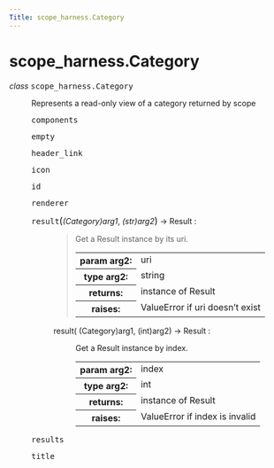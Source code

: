 ```yaml
---
Title: scope_harness.Category
---
```


# scope_harness.Category

<dl class="class">
<dt id="scope_harness.Category">
<em class="property">class </em><tt class="descclassname">scope_harness.</tt><tt class="descname">Category</tt><a class="headerlink" href="#scope_harness.Category" title="Permalink to this definition"></a></dt>
<dd><p>Represents a read-only view of a category returned by scope</p>
<dl class="attribute">
<dt id="scope_harness.Category.components">
<tt class="descname">components</tt><a class="headerlink" href="#scope_harness.Category.components" title="Permalink to this definition"></a></dt>
<dd></dd></dl>
<dl class="attribute">
<dt id="scope_harness.Category.empty">
<tt class="descname">empty</tt><a class="headerlink" href="#scope_harness.Category.empty" title="Permalink to this definition"></a></dt>
<dd></dd></dl>
<dl class="attribute">
<dt id="scope_harness.Category.header_link">
<tt class="descname">header_link</tt><a class="headerlink" href="#scope_harness.Category.header_link" title="Permalink to this definition"></a></dt>
<dd></dd></dl>
<dl class="attribute">
<dt id="scope_harness.Category.icon">
<tt class="descname">icon</tt><a class="headerlink" href="#scope_harness.Category.icon" title="Permalink to this definition"></a></dt>
<dd></dd></dl>
<dl class="attribute">
<dt id="scope_harness.Category.id">
<tt class="descname">id</tt><a class="headerlink" href="#scope_harness.Category.id" title="Permalink to this definition"></a></dt>
<dd></dd></dl>
<dl class="attribute">
<dt id="scope_harness.Category.renderer">
<tt class="descname">renderer</tt><a class="headerlink" href="#scope_harness.Category.renderer" title="Permalink to this definition"></a></dt>
<dd></dd></dl>
<dl class="method">
<dt id="scope_harness.Category.result">
<tt class="descname">result</tt><big>(</big><em>(Category)arg1</em>, <em>(str)arg2</em><big>)</big> &rarr; Result :<a class="headerlink" href="#scope_harness.Category.result" title="Permalink to this definition"></a></dt>
<dd><blockquote>
Get a Result instance by its uri.</p>
<table class="docutils field-list" frame="void" rules="none">
<col class="field-name" />
<col class="field-body" />
<tbody valign="top">
<tr class="field-odd field"><th class="field-name">param arg2:</th><td class="field-body">uri</td>
</tr>
<tr class="field-even field"><th class="field-name">type arg2:</th><td class="field-body">string</td>
</tr>
<tr class="field-odd field"><th class="field-name">returns:</th><td class="field-body">instance of Result</td>
</tr>
<tr class="field-even field"><th class="field-name">raises:</th><td class="field-body">ValueError if uri doesn&#8217;t exist</td>
</tr>
</tbody>
</table>
</blockquote>
<dl class="docutils">
<dt>result( (Category)arg1, (int)arg2) -&gt; Result :</dt>
<dd><p class="first">Get a Result instance by index.</p>
<table class="last docutils field-list" frame="void" rules="none">
<col class="field-name" />
<col class="field-body" />
<tbody valign="top">
<tr class="field-odd field"><th class="field-name">param arg2:</th><td class="field-body">index</td>
</tr>
<tr class="field-even field"><th class="field-name">type arg2:</th><td class="field-body">int</td>
</tr>
<tr class="field-odd field"><th class="field-name">returns:</th><td class="field-body">instance of Result</td>
</tr>
<tr class="field-even field"><th class="field-name">raises:</th><td class="field-body">ValueError if index is invalid</td>
</tr>
</tbody>
</table>
</dd>
</dl>
</dd></dl>
<dl class="attribute">
<dt id="scope_harness.Category.results">
<tt class="descname">results</tt><a class="headerlink" href="#scope_harness.Category.results" title="Permalink to this definition"></a></dt>
<dd></dd></dl>
<dl class="attribute">
<dt id="scope_harness.Category.title">
<tt class="descname">title</tt><a class="headerlink" href="#scope_harness.Category.title" title="Permalink to this definition"></a></dt>
<dd></dd></dl>
</dd></dl>
